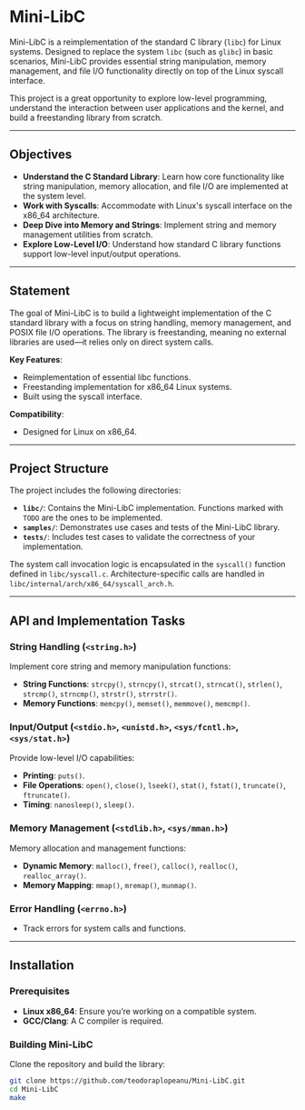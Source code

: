 # Mini-LibC

Mini-LibC is a reimplementation of the standard C library (`libc`) for Linux systems. Designed to replace the system `libc` (such as `glibc`) in basic scenarios, Mini-LibC provides essential string manipulation, memory management, and file I/O functionality directly on top of the Linux syscall interface.

This project is a great opportunity to explore low-level programming, understand the interaction between user applications and the kernel, and build a freestanding library from scratch.

---

## Objectives

- **Understand the C Standard Library**: Learn how core functionality like string manipulation, memory allocation, and file I/O are implemented at the system level.
- **Work with Syscalls**: Accommodate with Linux's syscall interface on the x86_64 architecture.
- **Deep Dive into Memory and Strings**: Implement string and memory management utilities from scratch.
- **Explore Low-Level I/O**: Understand how standard C library functions support low-level input/output operations.

---

## Statement

The goal of Mini-LibC is to build a lightweight implementation of the C standard library with a focus on string handling, memory management, and POSIX file I/O operations. The library is freestanding, meaning no external libraries are used—it relies only on direct system calls.

**Key Features**:
- Reimplementation of essential libc functions.
- Freestanding implementation for x86_64 Linux systems.
- Built using the syscall interface.

**Compatibility**:
- Designed for Linux on x86_64.

---

## Project Structure

The project includes the following directories:

- **`libc/`**: Contains the Mini-LibC implementation. Functions marked with `TODO` are the ones to be implemented.
- **`samples/`**: Demonstrates use cases and tests of the Mini-LibC library.
- **`tests/`**: Includes test cases to validate the correctness of your implementation.

The system call invocation logic is encapsulated in the `syscall()` function defined in `libc/syscall.c`. Architecture-specific calls are handled in `libc/internal/arch/x86_64/syscall_arch.h`.

---

## API and Implementation Tasks

### String Handling (`<string.h>`)
Implement core string and memory manipulation functions:
- **String Functions**: `strcpy()`, `strncpy()`, `strcat()`, `strncat()`, `strlen()`, `strcmp()`, `strncmp()`, `strstr()`, `strrstr()`.
- **Memory Functions**: `memcpy()`, `memset()`, `memmove()`, `memcmp()`.

### Input/Output (`<stdio.h>`, `<unistd.h>`, `<sys/fcntl.h>`, `<sys/stat.h>`)
Provide low-level I/O capabilities:
- **Printing**: `puts()`.
- **File Operations**: `open()`, `close()`, `lseek()`, `stat()`, `fstat()`, `truncate()`, `ftruncate()`.
- **Timing**: `nanosleep()`, `sleep()`.

### Memory Management (`<stdlib.h>`, `<sys/mman.h>`)
Memory allocation and management functions:
- **Dynamic Memory**: `malloc()`, `free()`, `calloc()`, `realloc()`, `realloc_array()`.
- **Memory Mapping**: `mmap()`, `mremap()`, `munmap()`.

### Error Handling (`<errno.h>`)
- Track errors for system calls and functions.
---

## Installation

### Prerequisites
- **Linux x86_64**: Ensure you’re working on a compatible system.
- **GCC/Clang**: A C compiler is required.

### Building Mini-LibC
Clone the repository and build the library:
```bash
git clone https://github.com/teodoraplopeanu/Mini-LibC.git
cd Mini-LibC
make

